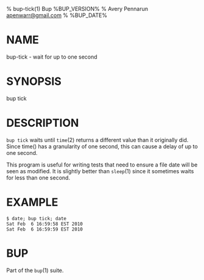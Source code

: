 % bup-tick(1) Bup %BUP_VERSION%
% Avery Pennarun <apenwarr@gmail.com>
% %BUP_DATE%

# NAME

bup-tick - wait for up to one second

# SYNOPSIS

bup tick

# DESCRIPTION

`bup tick` waits until `time`(2) returns a different value
than it originally did.  Since time() has a granularity of
one second, this can cause a delay of up to one second.

This program is useful for writing tests that need to
ensure a file date will be seen as modified.  It is
slightly better than `sleep`(1) since it sometimes waits
for less than one second.

# EXAMPLE
    
    $ date; bup tick; date
    Sat Feb  6 16:59:58 EST 2010
    Sat Feb  6 16:59:59 EST 2010
    
# BUP

Part of the `bup`(1) suite.
